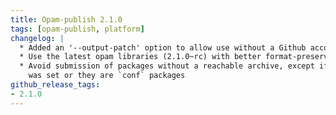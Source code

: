 ```yaml
---
title: Opam-publish 2.1.0
tags: [opam-publish, platform]
changelog: |
  * Added an '--output-patch' option to allow use without a Github account
  * Use the latest opam libraries (2.1.0~rc) with better format-preserving printing
  * Avoid submission of packages without a reachable archive, except if `--force`
    was set or they are `conf` packages
github_release_tags:
- 2.1.0
---
```



